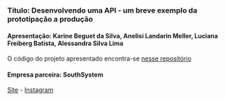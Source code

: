 ### Título: Desenvolvendo uma API -  um breve exemplo da prototipação a produção

#### Apresentação: Karine Beguet da Silva, Anelisi Landarin Meller, Luciana Freiberg Batista, Alessandra Silva Lima

O código do projeto apresentado encontra-se [nesse repositório](https://github.com/Anelisi/SkillsUp)

#### Empresa parceira: SouthSystem
[Site](https://southsystem.com.br/) - [Instagram](https://www.instagram.com/southsystembr/)